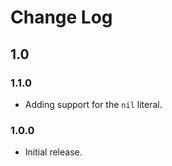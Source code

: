 # Change Log

## 1.0

### 1.1.0

  * Adding support for the `nil` literal.

### 1.0.0
  * Initial release.
